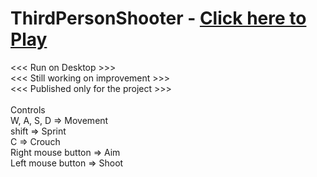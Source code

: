# ThirdPersonShooter - <a href="https://anuraag-saxena.github.io/ThirdPersonShooter-Play/index.html"> Click here to  Play </a>
<<< Run on Desktop >>> <br>
<<< Still working on improvement >>> <br>
<<< Published only for the project >>> <br><br>
Controls<br>
W, A, S, D          => Movement<br>
shift               => Sprint<br>
C                   => Crouch<br>
Right mouse button  => Aim<br>
Left mouse button   => Shoot<br>
